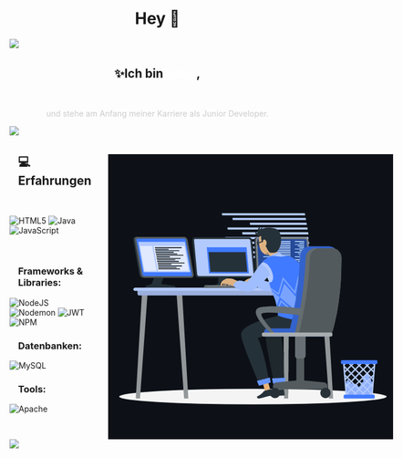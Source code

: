 <h1 align="center" style="margin-left: 15px;">Hey 👋</h1>
<img src="https://user-images.githubusercontent.com/73097560/115834477-dbab4500-a447-11eb-908a-139a6edaec5c.gif">

<h2 align="center" style="margin-left: 15px;">✨Ich bin <span style="-webkit-text-fill-color: transparent ;-webkit-text-stroke: 1px #fff">Peter</span>,</h2><br>
<p align="center" style="margin-left: 15px; color:#ccc;">und stehe am Anfang meiner Karriere als Junior Developer.</p>
<img src="https://user-images.githubusercontent.com/73097560/115834477-dbab4500-a447-11eb-908a-139a6edaec5c.gif">

<div style="display:flex; justify-content:space-between">
<div>
<h2 style="margin-left: 15px;">💻 Erfahrungen</h2><br>

![HTML5](https://img.shields.io/badge/html5-%23E34F26.svg?style=for-the-badge&logo=html5&logoColor=white)
![Java](https://img.shields.io/badge/java-%23ED8B00.svg?style=for-the-badge&logo=openjdk&logoColor=white)
![JavaScript](https://img.shields.io/badge/javascript-%23323330.svg?style=for-the-badge&logo=javascript&logoColor=%23F7DF1E)

<br>

<h3 style="margin-left: 15px;">Frameworks & Libraries: </h3>

![NodeJS](https://img.shields.io/badge/node.js-6DA55F?style=for-the-badge&logo=node.js&logoColor=white)
![Nodemon](https://img.shields.io/badge/NODEMON-%23323330.svg?style=for-the-badge&logo=nodemon&logoColor=%BBDEAD)
![JWT](https://img.shields.io/badge/JWT-black?style=for-the-badge&logo=JSON%20web%20tokens)
![NPM](https://img.shields.io/badge/NPM-%23CB3837.svg?style=for-the-badge&logo=npm&logoColor=white)


<h3 style="margin-left: 15px;">Datenbanken: </h3>

![MySQL](https://img.shields.io/badge/mysql-%2300f.svg?style=for-the-badge&logo=mysql&logoColor=white)

<h3 style="margin-left: 15px;">Tools:</h3>

![Apache](https://img.shields.io/badge/apache-%23D42029.svg?style=for-the-badge&logo=apache&logoColor=white)
</div>
<img style="margin-top:30px;margin-left:30px" src="animation.gif" width="500" alt="animation.gif">
</div>
<img src="https://user-images.githubusercontent.com/73097560/115834477-dbab4500-a447-11eb-908a-139a6edaec5c.gif">